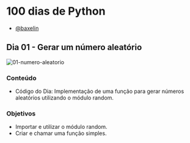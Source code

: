 # 100 dias de Python

- [@baxelin]((https://github.com/baxelin))

## Dia 01 - Gerar um número aleatório

![01-numero-aleatorio](https://github.com/baxelin/100-Dias-Python/assets/94851988/87d86f47-3786-48ec-9b66-0ddd7b607348)

### Conteúdo

- Código do Dia: Implementação de uma função para gerar números aleatórios utilizando o módulo random.

### Objetivos

- Importar e utilizar o módulo random.
- Criar e chamar uma função simples.
